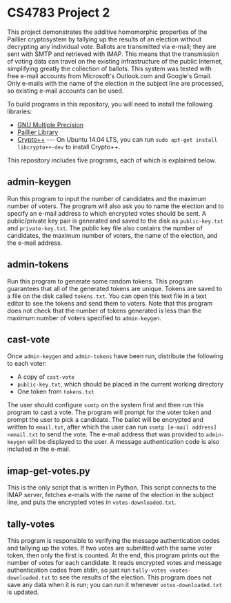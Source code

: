 # CS4783 Project 2
This project demonstrates the additive homomorphic properties of the Paillier cryptosystem by tallying up the results of an election without decrypting any individual vote. Ballots are transmitted via e-mail; they are sent with SMTP and retrieved with IMAP. This means that the transmission of voting data can travel on the existing infrastructure of the public Internet, simplifying greatly the collection of ballots. This system was tested with free e-mail accounts from Microsoft's Outlook.com and Google's Gmail. Only e-mails with the name of the election in the subject line are processed, so existing e-mail accounts can be used.

To build programs in this repository, you will need to install the following libraries:
* [GNU Multiple Precision](https://gmplib.org/)
* [Paillier Library](http://hms.isi.jhu.edu/acsc/libpaillier/)
* [Crypto++](http://packages.ubuntu.com/trusty/libcrypto++-dev) --- On Ubuntu 14.04 LTS, you can run `sudo apt-get install libcrypto++-dev` to install Crypto++.

This repository includes five programs, each of which is explained below.

## admin-keygen
Run this program to input the number of candidates and the maximum number of voters. The program will also ask you to name the election and to specify an e-mail address to which encrypted votes should be sent. A public/private key pair is generated and saved to the disk as `public-key.txt` and `private-key.txt`. The public key file also contains the number of candidates, the maximum number of voters, the name of the election, and the e-mail address.

## admin-tokens
Run this program to generate some random tokens. This program guarantees that all of the generated tokens are unique. Tokens are saved to a file on the disk called `tokens.txt`. You can open this text file in a text editor to see the tokens and send them to voters. Note that this program does not check that the number of tokens generated is less than the maximum number of voters specified to `admin-keygen`.

## cast-vote
Once `admin-keygen` and `admin-tokens` have been run, distribute the following to each voter:
* A copy of `cast-vote`
* `public-key.txt`, which should be placed in the current working directory
* One token from `tokens.txt`

The user should configure `ssmtp` on the system first and then run this program to cast a vote. The program will prompt for the voter token and prompt the user to pick a candidate. The ballot will be encrypted and written to `email.txt`, after which the user can run `ssmtp [e-mail address] <email.txt` to send the vote. The e-mail address that was provided to `admin-keygen` will be displayed to the user. A message authentication code is also included in the e-mail.

## imap-get-votes.py
This is the only script that is written in Python. This script connects to the IMAP server, fetches e-mails with the name of the election in the subject line, and puts the encrypted votes in `votes-downloaded.txt`.

## tally-votes
This program is responsible to verifying the message authentication codes and tallying up the votes. If two votes are submitted with the same voter token, then only the first is counted. At the end, this program prints out the number of votes for each candidate. It reads encrypted votes and message authentication codes from stdin, so just run `tally-votes <votes-downloaded.txt` to see the results of the election. This program does not save any data when it is run; you can run it whenever `votes-downloaded.txt` is updated.
